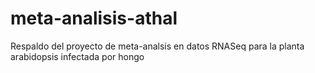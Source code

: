 # meta-analisis-athal
Respaldo del proyecto de meta-analsis en datos RNASeq para la planta arabidopsis infectada por hongo
